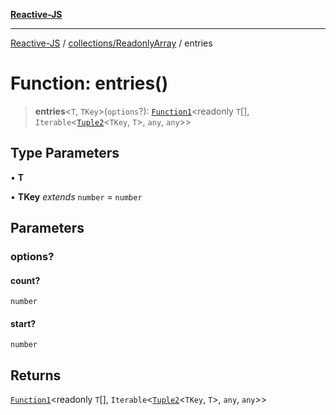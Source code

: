 [**Reactive-JS**](../../../README.md)

***

[Reactive-JS](../../../README.md) / [collections/ReadonlyArray](../README.md) / entries

# Function: entries()

> **entries**\<`T`, `TKey`\>(`options`?): [`Function1`](../../../functions/type-aliases/Function1.md)\<readonly `T`[], `Iterable`\<[`Tuple2`](../../../functions/type-aliases/Tuple2.md)\<`TKey`, `T`\>, `any`, `any`\>\>

## Type Parameters

• **T**

• **TKey** *extends* `number` = `number`

## Parameters

### options?

#### count?

`number`

#### start?

`number`

## Returns

[`Function1`](../../../functions/type-aliases/Function1.md)\<readonly `T`[], `Iterable`\<[`Tuple2`](../../../functions/type-aliases/Tuple2.md)\<`TKey`, `T`\>, `any`, `any`\>\>
